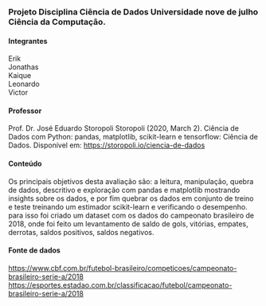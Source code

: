 ### Projeto Disciplina Ciência de Dados Universidade nove de julho Ciência da Computação.


#### Integrantes

Erik
<br>
Jonathas
<br>
Kaique
<br>
Leonardo
<br>
Victor 

#### Professor 
Prof. Dr. José Eduardo Storopoli Storopoli (2020, March 2). Ciência de Dados com Python: pandas, matplotlib, scikit-learn e tensorflow: Ciência de Dados. Disponível em: https://storopoli.io/ciencia-de-dados 

#### Conteúdo 

Os principais objetivos desta avaliação são: a leitura, manipulação, quebra de dados, descritivo e exploração com pandas e matplotlib mostrando insights sobre os dados, e por fim quebrar os dados em conjunto de treino e teste treinando um estimador scikit-learn e verificando o desempenho. para isso foi criado um dataset com os dados do campeonato brasileiro de 2018, onde foi feito um levantamento de saldo de gols, vitórias, empates, derrotas, saldos positivos, saldos negativos. 

#### Fonte de dados 

https://www.cbf.com.br/futebol-brasileiro/competicoes/campeonato-brasileiro-serie-a/2018 https://esportes.estadao.com.br/classificacao/futebol/campeonato-brasileiro-serie-a/2018
